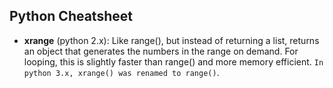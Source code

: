 ## Python Cheatsheet

- **xrange** (python 2.x): Like range(), but instead of returning a list, returns an object that generates the numbers in the range on demand. For looping, this is slightly faster than range() and more memory efficient. `In python 3.x, xrange() was renamed to range()`.